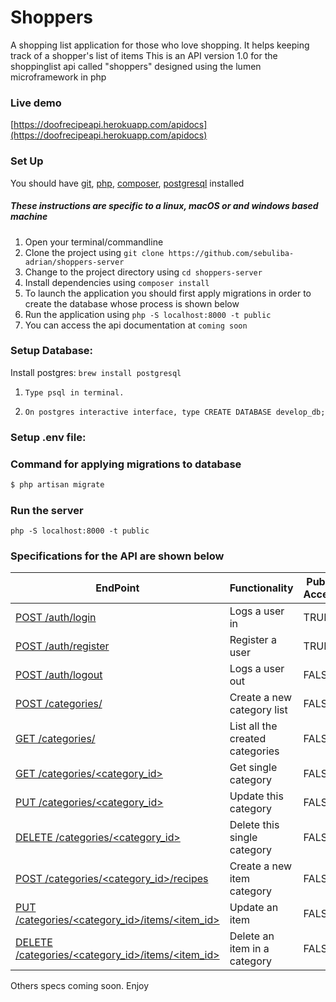 # Shoppers
A shopping list application for those who love shopping. It helps keeping track of a shopper's list of items
This is an API version 1.0 for the shoppinglist api called "shoppers" designed using the lumen microframework in php

### Live demo
[https://doofrecipeapi.herokuapp.com/apidocs](https://doofrecipeapi.herokuapp.com/apidocs)


### Set Up
You should have [git](https://git-scm.com/), [php](http://www.php.net/), [composer](https://getcomposer.org/), [postgresql](https://www.postgresql.org/) installed
##### These instructions are specific to a linux, macOS or and windows based machine
1. Open your terminal/commandline
2. Clone the project using `git clone https://github.com/sebuliba-adrian/shoppers-server`
3. Change to the project directory using `cd shoppers-server`
4. Install dependencies using `composer install`
6. To launch the application you should first apply migrations in order to create the database whose process is shown below
7. Run the application using `php -S localhost:8000 -t public`
8. You can access the api documentation at 
`coming soon`


### Setup Database:

Install postgres: ```brew install postgresql```

1. ```Type psql in terminal.```

2. ```On postgres interactive interface, type CREATE DATABASE develop_db;```

### Setup .env file:

### Command for  applying migrations to database

```sh
$ php artisan migrate
```

### Run the server
 ```php -S localhost:8000 -t public```


### Specifications for the API are shown below

| EndPoint | Functionality | Public Access |
| -------- | ------------- | ------------- |
| [ POST /auth/login ](#) | Logs a user in | TRUE |
| [ POST /auth/register ](#) | Register a user | TRUE |
| [ POST /auth/logout ](#) | Logs a user out | FALSE |
| [ POST /categories/ ](#) | Create a new category list | FALSE |
| [ GET /categories/ ](#) | List all the created categories | FALSE |
| [ GET /categories/\<category_id> ](#) | Get single category | FALSE |
| [ PUT /categories/\<category_id> ](#) | Update this category | FALSE |
| [ DELETE /categories/\<category_id> ](#) | Delete this single category | FALSE |
| [ POST /categories/\<category_id>/recipes ](#) | Create a new item category | FALSE |
| [ PUT /categories/\<category_id>/items/<item_id> ](#) | Update an item | FALSE |
| [ DELETE /categories/\<category_id>/items/<item_id> ](#) | Delete an item in a category | FALSE |

Others specs coming soon. Enjoy
